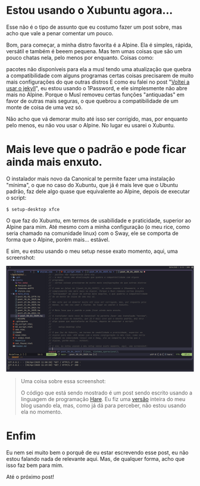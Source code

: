 # Estou usando o Xubuntu agora...

Esse não é o tipo de assunto que eu costumo fazer um post sobre, mas acho que
vale a penar comentar um pouco.

Bom, para começar, a minha distro favorita é a Alpine. Ela é simples, rápida,
versátil e também é beeem pequena. Mas tem umas coisas que são um pouco chatas
nela, pelo menos por enquanto. Coisas como:

pacotes não disponíveis para ela a musl tendo uma atualização que quebra a
compatibilidade com alguns programas certas coisas precisarem de muito mais
configurações do que outras distros E como eu falei no post 
"[Voltei a usar o jekyll](/2025-04-26.md)", eu
estou usando o 1Password, e ele simplesmente não abre mais no Alpine. Porque o
Musl removeu certas funções "antiquadas" em favor de outras mais seguras, o que
quebrou a compatibilidade de um monte de coisa de uma vez só.

Não acho que vá demorar muito até isso ser corrigido, mas, por enquanto pelo
menos, eu não vou usar o Alpine. No lugar eu usarei o Xubuntu.

# Mais leve que o padrão e pode ficar ainda mais enxuto.

O instalador mais novo da Canonical te permite fazer uma instalação "mínima", o
que no caso do Xubuntu, que já é mais leve que o Ubuntu padrão, faz dele algo
quase que equivalente ao Alpine, depois de executar o script:

    $ setup-desktop xfce

O que faz do Xubuntu, em termos de usabilidade e
praticidade, superior ao Alpine para mim. Até mesmo com a minha configuração (o
meu rice, como seria chamado na comunidade linux) com o Sway, ele se comporta
de forma que o Alpine, porém mais... estável.

E sim, eu estou usando o meu setup nesse exato momento, aqui, uma screenshot:

![](https://raw.githubusercontent.com/ventriloquo/ventriloquo.github.io/refs/heads/jekyll/assets/img/8WFk.png)
> Uma coisa sobre essa screenshot:
>
> O código que está sendo mostrado é um post sendo escrito usando a linguagem
> de programação [Hare](https://harelang.org). Eu fiz uma 
> [versão](https://github.com/ventriloquo/ventriloquo.github.io/tree/3a88160a8303c03924acfbb2eaa4d07d7c7eeac2)
> inteira do meu blog usando ela, mas, como já dá para perceber, não estou 
> usando ela no momento.


# Enfim

Eu nem sei muito bem o porquê de eu estar escrevendo esse post, eu não estou
falando nada de relevante aqui. Mas, de qualquer forma, acho que isso faz bem
para mim.

Até o próximo post!

